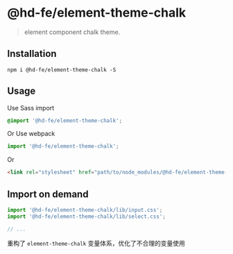 # @hd-fe/element-theme-chalk
> element component chalk theme.


## Installation
```shell
npm i @hd-fe/element-theme-chalk -S
```

## Usage

Use Sass import
```css
@import '@hd-fe/element-theme-chalk';
```

Or Use webpack
```javascript
import '@hd-fe/element-theme-chalk';
```

Or
```html
<link rel="stylesheet" href="path/to/node_modules/@hd-fe/element-theme-chalk/lib/index.css">
```

##  Import on demand
```javascript
import '@hd-fe/element-theme-chalk/lib/input.css';
import '@hd-fe/element-theme-chalk/lib/select.css';

// ...
```

重构了 `element-theme-chalk` 变量体系，优化了不合理的变量使用